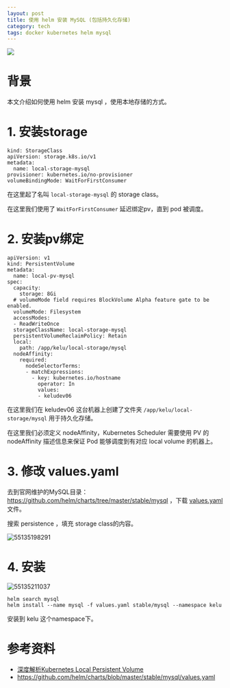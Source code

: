 ```yaml
---
layout: post
title: 使用 helm 安装 MySQL (包括持久化存储)
category: tech
tags: docker kubernetes helm mysql
---
```

![](https://cdn.kelu.org/blog/tags/k8s.jpg)

# 背景

本文介绍如何使用 helm 安装 mysql ，使用本地存储的方式。

# 1. 安装storage

```
kind: StorageClass
apiVersion: storage.k8s.io/v1
metadata:
  name: local-storage-mysql
provisioner: kubernetes.io/no-provisioner
volumeBindingMode: WaitForFirstConsumer
```

在这里起了名叫 `local-storage-mysql` 的 storage class。

在这里我们使用了 `WaitForFirstConsumer` 延迟绑定pv，直到 pod 被调度。

# 2. 安装pv绑定

```
apiVersion: v1
kind: PersistentVolume
metadata:
  name: local-pv-mysql
spec:
  capacity:
    storage: 8Gi
  # volumeMode field requires BlockVolume Alpha feature gate to be enabled.
  volumeMode: Filesystem
  accessModes:
  - ReadWriteOnce
  storageClassName: local-storage-mysql
  persistentVolumeReclaimPolicy: Retain
  local:
    path: /app/kelu/local-storage/mysql
  nodeAffinity:
    required:
      nodeSelectorTerms:
      - matchExpressions:
        - key: kubernetes.io/hostname
          operator: In
          values:
          - keludev06
```

在这里我们在 keludev06 这台机器上创建了文件夹 `/app/kelu/local-storage/mysql` 用于持久化存储。

在这里我们必须定义 nodeAffinity，Kubernetes Scheduler 需要使用 PV 的 nodeAffinity 描述信息来保证 Pod 能够调度到有对应 local volume 的机器上。

# 3. 修改 values.yaml

去到官网维护的MySQL目录： <https://github.com/helm/charts/tree/master/stable/mysql> ，下载 [values.yaml](https://github.com/helm/charts/raw/master/stable/mysql/values.yaml) 文件。

搜索 persistence ，填充 storage class的内容。

![55135198291](https://cdn.kelu.org/blog/2019/02/1551351982911.jpg)

# 4. 安装

![55135211037](https://cdn.kelu.org/blog/2019/02/1551352110376.jpg)

```
helm search mysql
helm install --name mysql -f values.yaml stable/mysql --namespace kelu
```

安装到 kelu 这个namespace下。



# 参考资料

* [深度解析Kubernetes Local Persistent Volume](https://my.oschina.net/jxcdwangtao/blog/1934004)
* <https://github.com/helm/charts/blob/master/stable/mysql/values.yaml>